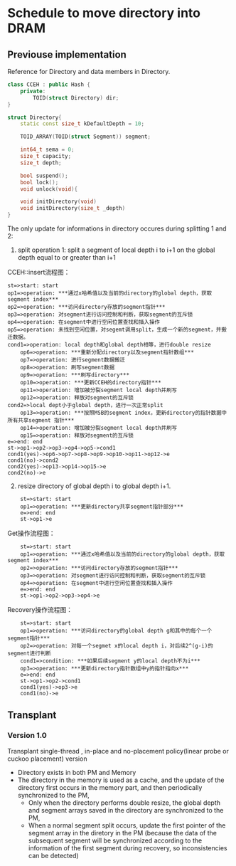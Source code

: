 # Schedule to move directory into DRAM


## Previouse implementation

Reference for Directory and data members in Directory.

``` c++
class CCEH : public Hash {
    private:
	    TOID(struct Directory) dir;
}

struct Directory{
    static const size_t kDefaultDepth = 10;

    TOID_ARRAY(TOID(struct Segment)) segment;	

    int64_t sema = 0;
    size_t capacity;		
    size_t depth;	

    bool suspend();
    bool lock();
    void unlock(void){

    void initDirectory(void)
    void initDirectory(size_t _depth)
}
```

The only update for informations in directory occures during splitting 1 and 2:
1. split operation 1: split a segment of local depth i to i+1 on the global depth equal to or greater than i+1 

CCEH::insert流程图：
``` flow
st=>start: start
op1=>operation: ***通过x哈希值以及当前的directory的global depth，获取segment index***
op2=>operation: ***访问directory存放的segment指针***
op3=>operation: 对segment进行访问控制和判断，获取segment的互斥锁
op4=>operation: 在segment中进行空闲位置查找和插入操作
op5=>operation: 未找到空闲位置，对segemt调用split，生成一个新的segment，并搬迁数据。
cond1=>operation: local depth和global depth相等，进行double resize
    op6=>operation: ***重新分配directory以及segment指针数组***
    op7=>operation: 进行segment数据搬迁
    op8=>operation: 刷写segment数据
    op9=>operation: ***刷写directory***
    op10=>operation: ***更新CCEH的directory指针***
    op11=>operation: 增加被分裂segment local depth并刷写
    op12=>operation: 释放对segment的互斥锁
cond2=>local dept小于global depth，进行一次正常split
    op13=>operation: ***按照MSB的segment index，更新directory的指针数据中所有共享segment 指针***
    op14=>operation: 增加被分裂segment local depth并刷写
    op15=>operation: 释放对segment的互斥锁
e=>end: end
st->op1->op2->op3->op4->op5->cond1
cond1(yes)->op6->op7->op8->op9->op10->op11->op12->e
cond1(no)->cond2
cond2(yes)->op13->op14->op15->e
cond2(no)->e
```
2. resize directory of global depth i to global depth i+1.
``` flow
    st=>start: start
    op1=>operation: ***更新directory共享segment指针部分***
    e=>end: end
    st->op1->e
```

Get操作流程图：
``` flow
    st=>start: start
    op1=>operation: ***通过x哈希值以及当前的directory的global depth，获取segment index***
    op2=>operation: ***访问directory存放的segment指针***
    op3=>operation: 对segment进行访问控制和判断，获取segment的互斥锁
    op4=>operation: 在segment中进行空闲位置查找和插入操作
    e=>end: end
    st->op1->op2->op3->op4->e
```

Recovery操作流程图：
``` flow
    st=>start: start
    op1=>operation: ***访问directory的global depth g和其中的每个一个segment指针***
    op2=>operation: 对每一个segmet x的local depth i，对后续2^(g-i)的segment进行判断
    cond1=>condition: ***如果后续segment y的local depth不为i***
    op3=>operation: ***更新directory指针数组中y的指针指向x***
    e=>end: end
    st->op1->op2->cond1
    cond1(yes)->op3->e
    cond1(no)->e
```

## Transplant

### Version 1.0

Transplant single-thread , in-place and no-placement policy(linear probe or cuckoo placement) version

* Directory exists in both PM and Memory
* The directory in the memory is used as a cache, and the update of the directory first occurs in the memory part, and then periodically synchronized to the PM,
  * Only when the directory performs double resize, the global depth and segment arrays saved in the directory are synchronized to the PM,
  * When a normal segment split occurs, update the first pointer of the segment array in the diretory in the PM (because the data of the subsequent segment will be synchronized according to the information of the first segment during recovery, so inconsistencies can be detected)





